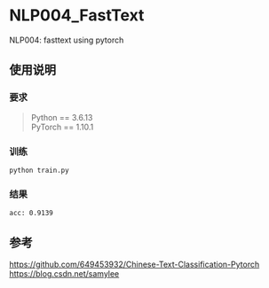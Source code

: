 # NLP004_FastText
NLP004: fasttext using pytorch

## 使用说明
### 要求
> Python == 3.6.13 \
> PyTorch == 1.10.1
### 训练
```shell script
python train.py
```
### 结果
```shell script
acc: 0.9139
```
## 参考
https://github.com/649453932/Chinese-Text-Classification-Pytorch  
https://blog.csdn.net/samylee  

